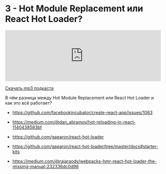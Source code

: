 # 3 - Hot Module Replacement или React Hot Loader?


<iframe width="100%" height="166" scrolling="no" frameborder="no" src="https://w.soundcloud.com/player/?url=https%3A//api.soundcloud.com/tracks/317494060&amp;color=ff5500&amp;auto_play=false&amp;hide_related=false&amp;show_comments=true&amp;show_user=true&amp;show_reposts=false"></iframe>



<a href="https://5minreact.podster.fm/3/download/audio.mp3?download=yes&media=file"><i class="fa fa-download"></i> Скачать mp3 подкаста</a>



В чём разница между Hot Module Replacement или React Hot Loader и как это всё работает?



- https://github.com/facebookincubator/create-react-app/issues/1063

- https://medium.com/@dan_abramov/hot-reloading-in-react-1140438583bf

- https://github.com/gaearon/react-hot-loader

- https://github.com/gaearon/react-hot-loader/tree/master/docs#starter-kits

- https://medium.com/@rajaraodv/webpacks-hmr-react-hot-loader-the-missing-manual-232336dc0d96

